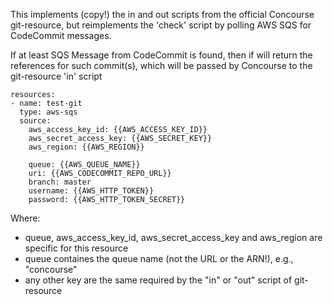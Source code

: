 This implements (copy!) the in and out scripts from the official Concourse
git-resource, but reimplements the 'check' script by polling AWS SQS for
CodeCommit messages.

If at least SQS Message from CodeCommit is found, then if will return the
references for such commit(s), which will be passed by Concourse to the
git-resource 'in' script

```
resources:
- name: test-git
  type: aws-sqs
  source:
    aws_access_key_id: {{AWS_ACCESS_KEY_ID}}
    aws_secret_access_key: {{AWS_SECRET_KEY}}
    aws_region: {{AWS_REGION}}

    queue: {{AWS_QUEUE_NAME}}
    uri: {{AWS_CODECOMMIT_REPO_URL}}
    branch: master
    username: {{AWS_HTTP_TOKEN}}
    password: {{AWS_HTTP_TOKEN_SECRET}}
```

Where:
- queue, aws_access_key_id, aws_secret_access_key and aws_region are specific for this resource
- queue containes the queue name (not the URL or the ARN!), e.g., "concourse"
- any other key are the same required by the "in" or "out" script of git-resource
